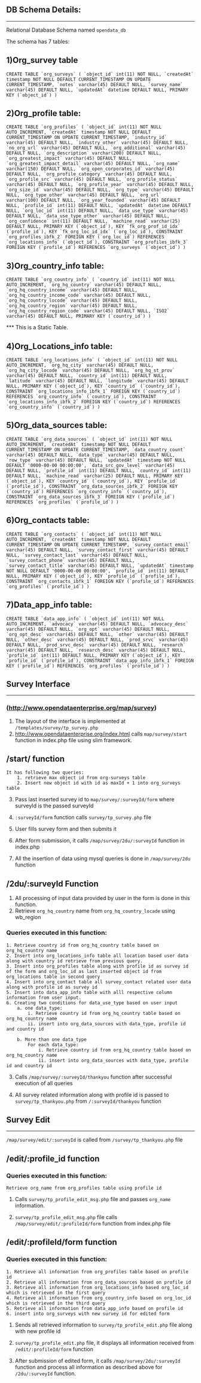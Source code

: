 DB Schema Details:
----------------------------
----------------------------
Relational Database Schema named `opendata_db` 

The schema has 7 tables:

1)Org_survey table 
----------------------------------------
```CREATE TABLE `org_surveys` (
  `object_id` int(11) NOT NULL,
  `createdAt` timestamp NOT NULL DEFAULT CURRENT_TIMESTAMP ON UPDATE CURRENT_TIMESTAMP,
  `notes` varchar(45) DEFAULT NULL,
  `survey_name` varchar(45) DEFAULT NULL,
  `updatedAt` datetime DEFAULT NULL,
  PRIMARY KEY (`object_id`)
)``` 

2)Org_profile table:
----------------------------------------
```CREATE TABLE `org_profiles` (
  `object_id` int(11) NOT NULL AUTO_INCREMENT,
  `createdAt` timestamp NOT NULL DEFAULT CURRENT_TIMESTAMP ON UPDATE CURRENT_TIMESTAMP,
  `industry_id` varchar(45) DEFAULT NULL,
  `industry_other` varchar(45) DEFAULT NULL,
  `no_org_url` varchar(45) DEFAULT NULL,
  `org_additional` varchar(45) DEFAULT NULL,
  `org_description` varchar(200) DEFAULT NULL,
  `org_greatest_impact` varchar(45) DEFAULT NULL,
  `org_greatest_impact_detail` varchar(45) DEFAULT NULL,
  `org_name` varchar(150) DEFAULT NULL,
  `org_open_corporates_id` varchar(45) DEFAULT NULL,
  `org_profile_category` varchar(45) DEFAULT NULL,
  `org_profile_src` varchar(45) DEFAULT NULL,
  `org_profile_status` varchar(45) DEFAULT NULL,
  `org_profile_year` varchar(45) DEFAULT NULL,
  `org_size_id` varchar(45) DEFAULT NULL,
  `org_type` varchar(45) DEFAULT NULL,
  `org_type_other` varchar(45) DEFAULT NULL,
  `org_url` varchar(100) DEFAULT NULL,
  `org_year_founded` varchar(45) DEFAULT NULL,
  `profile_id` int(11) DEFAULT NULL,
  `updatedAt` datetime DEFAULT NULL,
  `org_loc_id` int(11) DEFAULT NULL,
  `data_use_type` varchar(45) DEFAULT NULL,
  `data_use_type_other` varchar(45) DEFAULT NULL,
  `org_confidence` int(11) DEFAULT NULL,
  `machine_read` varchar(25) DEFAULT NULL,
  PRIMARY KEY (`object_id`),
  KEY `fk_org_prof_id_idx` (`profile_id`),
  KEY `fk_org_loc_id_idx` (`org_loc_id`),
  CONSTRAINT `org_profiles_ibfk_2` FOREIGN KEY (`org_loc_id`) REFERENCES `org_locations_info` (`object_id`),
  CONSTRAINT `org_profiles_ibfk_3` FOREIGN KEY (`profile_id`) REFERENCES `org_surveys` (`object_id`)
)``` 

3)Org_country_info table:
----------------------------
```CREATE TABLE `org_country_info` (
  `country_id` int(11) NOT NULL AUTO_INCREMENT,
  `org_hq_country` varchar(45) DEFAULT NULL,
  `org_hq_country_income` varchar(45) DEFAULT NULL,
  `org_hq_country_income_code` varchar(45) DEFAULT NULL,
  `org_hq_country_locode` varchar(45) DEFAULT NULL,
  `org_hq_country_region` varchar(45) DEFAULT NULL,
  `org_hq_country_region_code` varchar(45) DEFAULT NULL,
  `ISO2` varchar(45) DEFAULT NULL,
  PRIMARY KEY (`country_id`)
)```

*** This is a Static Table.

4)Org_Locations_info table:
----------------------------------------
```CREATE TABLE `org_locations_info` (
  `object_id` int(11) NOT NULL AUTO_INCREMENT,
  `org_hq_city` varchar(45) DEFAULT NULL,
  `org_hq_city_locode` varchar(45) DEFAULT NULL,
  `org_hq_st_prov` varchar(45) DEFAULT NULL,
  `country_id` int(11) DEFAULT NULL,
  `latitude` varchar(45) DEFAULT NULL,
  `longitude` varchar(45) DEFAULT NULL,
  PRIMARY KEY (`object_id`),
  KEY `country_id` (`country_id`),
  CONSTRAINT `org_locations_info_ibfk_1` FOREIGN KEY (`country_id`) REFERENCES `org_country_info` (`country_id`),
  CONSTRAINT `org_locations_info_ibfk_2` FOREIGN KEY (`country_id`) REFERENCES `org_country_info` (`country_id`)
)```

5)Org_data_sources table:
----------------------------
```CREATE TABLE `org_data_sources` (
  `object_id` int(11) NOT NULL AUTO_INCREMENT,
  `createdAt` timestamp NOT NULL DEFAULT CURRENT_TIMESTAMP ON UPDATE CURRENT_TIMESTAMP,
  `data_country_count` varchar(45) DEFAULT NULL,
  `data_type` varchar(45) DEFAULT NULL,
  `row_type` varchar(45) DEFAULT NULL,
  `updatedAt` timestamp NOT NULL DEFAULT '0000-00-00 00:00:00',
  `data_src_gov_level` varchar(45) DEFAULT NULL,
  `profile_id` int(11) DEFAULT NULL,
  `country_id` int(11) DEFAULT NULL,
  `machine_read` varchar(25) DEFAULT NULL,
  PRIMARY KEY (`object_id`),
  KEY `country_id` (`country_id`),
  KEY `profile_id` (`profile_id`),
  CONSTRAINT `org_data_sources_ibfk_2` FOREIGN KEY (`country_id`) REFERENCES `org_country_info` (`country_id`),
  CONSTRAINT `org_data_sources_ibfk_3` FOREIGN KEY (`profile_id`) REFERENCES `org_profiles` (`profile_id`)
)```

6)Org_contacts table:
----------------------------
```CREATE TABLE `org_contacts` (
  `object_id` int(11) NOT NULL AUTO_INCREMENT,
  `createdAt` timestamp NOT NULL DEFAULT CURRENT_TIMESTAMP ON UPDATE CURRENT_TIMESTAMP,
  `survey_contact_email` varchar(45) DEFAULT NULL,
  `survey_contact_first` varchar(45) DEFAULT NULL,
  `survey_contact_last` varchar(45) DEFAULT NULL,
  `survey_contact_phone` varchar(45) DEFAULT NULL,
  `survey_contact_title` varchar(45) DEFAULT NULL,
  `updatedAt` timestamp NOT NULL DEFAULT '0000-00-00 00:00:00',
  `profile_id` int(11) DEFAULT NULL,
  PRIMARY KEY (`object_id`),
  KEY `profile_id` (`profile_id`),
  CONSTRAINT `org_contacts_ibfk_1` FOREIGN KEY (`profile_id`) REFERENCES `org_profiles` (`profile_id`)
)```

7)Data_app_info table:
----------------------------
```CREATE TABLE `data_app_info` (
  `object_id` int(11) NOT NULL AUTO_INCREMENT,
  `advocacy` varchar(45) DEFAULT NULL,
  `advocacy_desc` varchar(45) DEFAULT NULL,
  `org_opt` varchar(45) DEFAULT NULL,
  `org_opt_desc` varchar(45) DEFAULT NULL,
  `other` varchar(45) DEFAULT NULL,
  `other_desc` varchar(45) DEFAULT NULL,
  `prod_srvc` varchar(45) DEFAULT NULL,
  `prod_srvc_desc` varchar(45) DEFAULT NULL,
  `research` varchar(45) DEFAULT NULL,
  `research_desc` varchar(45) DEFAULT NULL,
  `profile_id` int(11) DEFAULT NULL,
  PRIMARY KEY (`object_id`),
  KEY `profile_id` (`profile_id`),
  CONSTRAINT `data_app_info_ibfk_1` FOREIGN KEY (`profile_id`) REFERENCES `org_profiles` (`profile_id`)
)```

Survey Interface
----------------------------
----------------------------
### (http://www.opendataenterprise.org/map/survey)


1. The layout of the interface is implemented at `/templates/survey/tp_survey.php`
2. http://www.opendataenterprise.org/index.html calls  `map/survey/start` function in index.php file using slim framework.

/start/ function
------------------------------------
	It has following two queries: 
		1. retrieve max object id from org-surveys table
		2. Insert new object id with id as maxId + 1 into org_surveys table
	
3. Pass last inserted survey id to `map/survey/:surveyId/form` where surveyId is the passed surveyId
	
3. `:surveyId/form` function calls `survey/tp_survey.php` file

4. User fills survey form and then submits it

5. After form submission, it calls `/map/survey/2du/:surveyId` function in index.php

6. All the insertion of data using mysql queries is done in `/map/survey/2du` function

/2du/:surveyId Function
------------------------------------
1. All processing of input data provided by user in the form is done in this function.
2. Retrieve `org_hq_country` name from `org_hq_country_locade` using wb_region
### Queries executed in this function:
	1. Retrieve country id from org_hq_country table based on org_hq_country name
	2. Insert into org_locations_info table all location based user data along with country id retrieve from previous query.
	3. Insert into org_profiles table along with profile id as survey id of the form and org_loc_id as last inserted object id from org_locations table in second query
	4. Insert into org_contact table all survey_contact related user data along with profile id as survey id
	5. Insert into data_app_info table with alll respective column information from user input.
	6. Creating two conditions for data_use_type based on user input
		a. one data_type:
			i. Retrieve country id from org_hq_country table based on org_hq_country name
			ii. insert into org_data_sources with data_type, profile id and country id
			
		b. More than one data_type 
			For each data_type:
				i. Retrieve country id from org_hq_country table based on org_hq_country name
				ii. insert into org_data_sources with data_type, profile id and country id
				
3. Calls `/map/survey/:surveyId/thankyou` function after successful execution of all queries 

4. All survey related information along with profile id is passed to `survey/tp_thankyou.php` from `/:surveyId/thankyou` function

Survey Edit
---------------------
---------------------
`/map/survey/edit/:surveyId` is called from `/survey/tp_thankyou.php` file

/edit/:profile_id function
---------------------------------
### Queries executed in this function:
	Retrieve org_name from org_profiles table using profile id
1. Calls `survey/tp_profile_edit_msg.php` file and passes `org_name` information.

2. `survey/tp_profile_edit_msg.php` file calls `/map/survey/edit/:profileId/form` function from index.php file

/edit/:profileId/form function
----------------------------------
### Queries executed in this function:
	1. Retrieve all information from org_profiles table based on profile id
	2. Retrieve all information from org_data_sources based on profile id
	3. Retrieve all information from org_locations_info based org_loc_id which is retrieved in the first query
	4. Retrieve all information from org_country_info based on org_loc_id which is retrieved in the third query
	5. Retrieve all information from data_app_info based on profile id
	6. insert into org_surveys with new survey id for edited form

1. Sends all retrieved information to `survey/tp_profile_edit.php` file along with new profile id

2. `survey/tp_profile_edit.php` file, it displays all information received from `/edit/:profileId/form` function 

3. After submission of edited form, it calls `/map/survey/2du/:surveyId` function and process all information as described above for `/2du/:surveyId` function.


	


